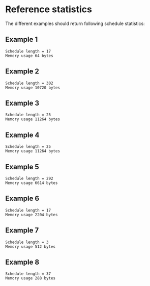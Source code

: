# Reference statistics

The different examples should return following schedule statistics:


## Example 1
    Schedule length = 17
    Memory usage 64 bytes

## Example 2
    Schedule length = 302
    Memory usage 10720 bytes

## Example 3 
    Schedule length = 25
    Memory usage 11264 bytes

## Example 4
    Schedule length = 25
    Memory usage 11264 bytes

## Example 5 
    Schedule length = 292
    Memory usage 6614 bytes

## Example 6 
    Schedule length = 17
    Memory usage 2204 bytes

## Example 7 
    Schedule length = 3
    Memory usage 512 bytes

## Example 8 
    Schedule length = 37
    Memory usage 288 bytes
